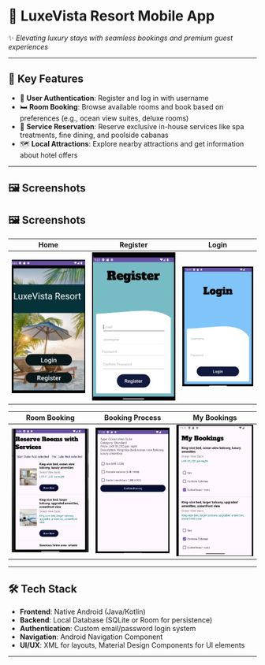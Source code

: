 # 🏨 LuxeVista Resort Mobile App

✨ *Elevating luxury stays with seamless bookings and premium guest experiences*

---

## 📱 Key Features  

- 🔐 **User Authentication**: Register and log in with username  
- 🛏️ **Room Booking**: Browse available rooms and book based on preferences (e.g., ocean view suites, deluxe rooms)  
- 💆 **Service Reservation**: Reserve exclusive in-house services like spa treatments, fine dining, and poolside cabanas  
- 🗺️ **Local Attractions**: Explore nearby attractions and get information about hotel offers  

---

## 🖼️ Screenshots  

## 🖼️ Screenshots  

| **Home** | **Register** | **Login** |  
|----------|--------------|----------|  
| ![Home](Screenshots_application/HOME.png) | ![Register](Screenshots_application/register.png) | ![Login](Screenshots_application/login.png) |  

| **Room Booking** | **Booking Process** | **My Bookings** |  
|------------------|---------------------|----------------|  
| ![Booking](Screenshots_application/bookings.png) | ![Process](Screenshots_application/process.png) | ![MyBookings](Screenshots_application/My_bookings.png) |  

---

## 🛠️ Tech Stack  

- **Frontend**: Native Android (Java/Kotlin)  
- **Backend**: Local Database (SQLite or Room for persistence)  
- **Authentication**: Custom email/password login system  
- **Navigation**: Android Navigation Component  
- **UI/UX**: XML for layouts, Material Design Components for UI elements  

---

